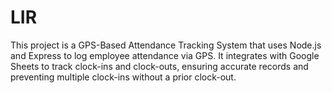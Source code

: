 # LIR
This project is a GPS-Based Attendance Tracking System that uses Node.js and Express to log employee attendance via GPS. It integrates with Google Sheets to track clock-ins and clock-outs, ensuring accurate records and preventing multiple clock-ins without a prior clock-out.
